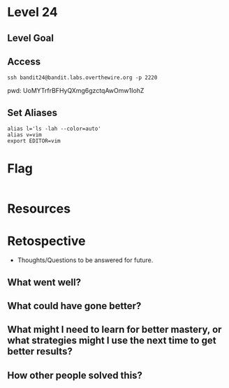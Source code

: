 # Level 24

## Level Goal

## Access
```
ssh bandit24@bandit.labs.overthewire.org -p 2220
```
pwd: UoMYTrfrBFHyQXmg6gzctqAwOmw1IohZ

## Set Aliases
```
alias l='ls -lah --color=auto'
alias v=vim
export EDITOR=vim
```

# Flag
```
```

# Resources



# Retospective
* Thoughts/Questions to be answered for future.

## What went well?


## What could have gone better?


## What might I need to learn for better mastery, or what strategies might I use the next time to get better results?


## How other people solved this?

